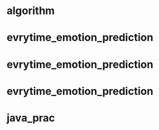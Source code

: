 # algorithm
# evrytime_emotion_prediction
# evrytime_emotion_prediction
# evrytime_emotion_prediction
# java_prac

